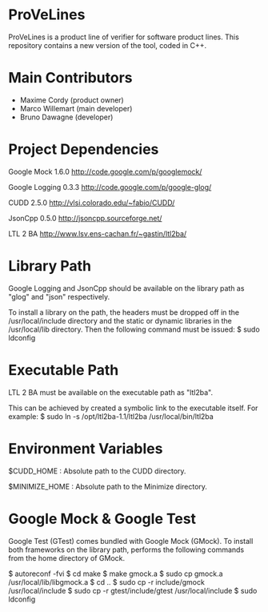 # ProVeLines
ProVeLines is a product line of verifier for software product lines. This repository contains a new version of the tool, coded in C++.

# Main Contributors
- Maxime Cordy (product owner)
- Marco Willemart (main developer)
- Bruno Dawagne (developer)

# Project Dependencies

Google Mock 1.6.0
http://code.google.com/p/googlemock/

Google Logging 0.3.3
http://code.google.com/p/google-glog/

CUDD 2.5.0
http://vlsi.colorado.edu/~fabio/CUDD/

JsonCpp 0.5.0
http://jsoncpp.sourceforge.net/

LTL 2 BA
http://www.lsv.ens-cachan.fr/~gastin/ltl2ba/


# Library Path

Google Logging and JsonCpp should be available on the library path
as "glog" and "json" respectively.

To install a library on the path, the headers must be dropped off in
the /usr/local/include directory and the static or dynamic libraries
in the /usr/local/lib directory. Then the following command must be
issued: $ sudo ldconfig


# Executable Path

LTL 2 BA must be available on the executable path as "ltl2ba".

This can be achieved by created a symbolic link to the executable
itself. For example:
$ sudo ln -s /opt/ltl2ba-1.1/ltl2ba /usr/local/bin/ltl2ba


# Environment Variables

$CUDD_HOME : Absolute path to the CUDD directory.

$MINIMIZE_HOME : Absolute path to the Minimize directory.


# Google Mock & Google Test

Google Test (GTest) comes bundled with Google Mock (GMock). To
install both frameworks on the library path, performs the following
commands from the home directory of GMock.

$ autoreconf -fvi
$ cd make
$ make gmock.a
$ sudo cp gmock.a /usr/local/lib/libgmock.a
$ cd ..
$ sudo cp -r include/gmock /usr/local/include
$ sudo cp -r gtest/include/gtest /usr/local/include
$ sudo ldconfig
